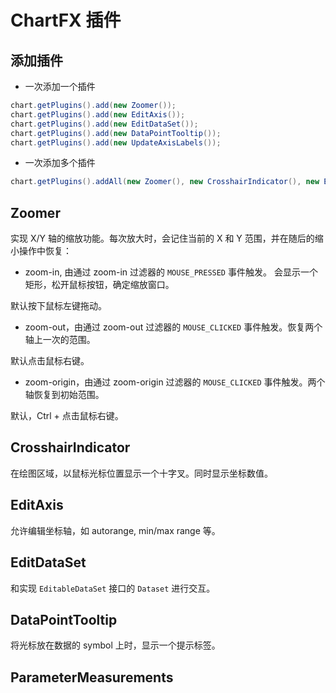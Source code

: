 # ChartFX 插件

## 添加插件

- 一次添加一个插件

```java
chart.getPlugins().add(new Zoomer());  
chart.getPlugins().add(new EditAxis());  
chart.getPlugins().add(new EditDataSet());  
chart.getPlugins().add(new DataPointTooltip());  
chart.getPlugins().add(new UpdateAxisLabels());
```

- 一次添加多个插件

```java
chart.getPlugins().addAll(new Zoomer(), new CrosshairIndicator(), new EditAxis());
```

## Zoomer

实现 X/Y 轴的缩放功能。每次放大时，会记住当前的 X  和 Y 范围，并在随后的缩小操作中恢复：

- zoom-in, 由通过 zoom-in 过滤器的 `MOUSE_PRESSED` 事件触发。 会显示一个矩形，松开鼠标按钮，确定缩放窗口。

默认按下鼠标左键拖动。

- zoom-out，由通过 zoom-out 过滤器的 `MOUSE_CLICKED` 事件触发。恢复两个轴上一次的范围。

默认点击鼠标右键。

- zoom-origin，由通过 zoom-origin 过滤器的 `MOUSE_CLICKED` 事件触发。两个轴恢复到初始范围。

默认，Ctrl + 点击鼠标右键。



## CrosshairIndicator

在绘图区域，以鼠标光标位置显示一个十字叉。同时显示坐标数值。

## EditAxis

允许编辑坐标轴，如 autorange, min/max range 等。

## EditDataSet

和实现 `EditableDataSet` 接口的 `Dataset` 进行交互。

## DataPointTooltip

将光标放在数据的 symbol 上时，显示一个提示标签。

## ParameterMeasurements


